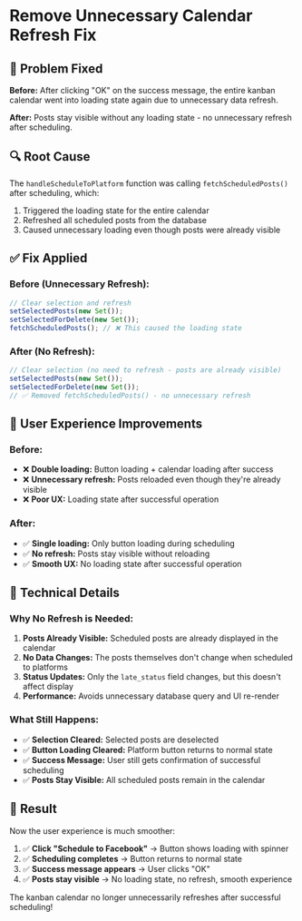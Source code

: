 # Remove Unnecessary Calendar Refresh Fix

## 🚨 Problem Fixed

**Before:** After clicking "OK" on the success message, the entire kanban calendar went into loading state again due to unnecessary data refresh.

**After:** Posts stay visible without any loading state - no unnecessary refresh after scheduling.

## 🔍 Root Cause

The `handleScheduleToPlatform` function was calling `fetchScheduledPosts()` after scheduling, which:
1. Triggered the loading state for the entire calendar
2. Refreshed all scheduled posts from the database
3. Caused unnecessary loading even though posts were already visible

## ✅ Fix Applied

### **Before (Unnecessary Refresh):**
```typescript
// Clear selection and refresh
setSelectedPosts(new Set());
setSelectedForDelete(new Set());
fetchScheduledPosts(); // ❌ This caused the loading state
```

### **After (No Refresh):**
```typescript
// Clear selection (no need to refresh - posts are already visible)
setSelectedPosts(new Set());
setSelectedForDelete(new Set());
// ✅ Removed fetchScheduledPosts() - no unnecessary refresh
```

## 🎯 User Experience Improvements

### **Before:**
- ❌ **Double loading:** Button loading + calendar loading after success
- ❌ **Unnecessary refresh:** Posts reloaded even though they're already visible
- ❌ **Poor UX:** Loading state after successful operation

### **After:**
- ✅ **Single loading:** Only button loading during scheduling
- ✅ **No refresh:** Posts stay visible without reloading
- ✅ **Smooth UX:** No loading state after successful operation

## 🔧 Technical Details

### **Why No Refresh is Needed:**
1. **Posts Already Visible:** Scheduled posts are already displayed in the calendar
2. **No Data Changes:** The posts themselves don't change when scheduled to platforms
3. **Status Updates:** Only the `late_status` field changes, but this doesn't affect display
4. **Performance:** Avoids unnecessary database query and UI re-render

### **What Still Happens:**
- ✅ **Selection Cleared:** Selected posts are deselected
- ✅ **Button Loading Cleared:** Platform button returns to normal state
- ✅ **Success Message:** User still gets confirmation of successful scheduling
- ✅ **Posts Stay Visible:** All scheduled posts remain in the calendar

## 🎉 Result

Now the user experience is much smoother:
1. ✅ **Click "Schedule to Facebook"** → Button shows loading with spinner
2. ✅ **Scheduling completes** → Button returns to normal state
3. ✅ **Success message appears** → User clicks "OK"
4. ✅ **Posts stay visible** → No loading state, no refresh, smooth experience

The kanban calendar no longer unnecessarily refreshes after successful scheduling!
